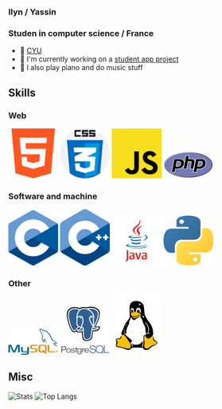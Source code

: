 ### Ilyn / Yassin
### Studen in computer science / France

- 📍 [CYU](https://www.cyu.fr)
- 🌱 I'm currently working on a [student app project](https://github.com/Klbgr/EzStudies)
- 🎼 I also play piano and do music stuff

## Skills

### Web
<img src="732212.png" alt="HTML" width="100"/> <img src="CSS.png" alt="CSS" width="100"/> <img src="JS.png" alt="JS" width="100"/> <img src="PHP-logo.svg.png" alt="PHP" width="100"/>

### Software and machine
<img src="C_Programming_Language.svg.png" alt="C" width="100"/> <img src="1822px-ISO_C++_Logo.svg.png" alt="C++" width="100"/> <img src="java.png" alt="Java" width="100"/> <img src="python-icon.png" alt="Python" width="100"/>

### Other
<img src="489px-MySQL.svg.png" alt="MySQL" width="100"/> <img src="postgresql-logo-3-300x291.png" alt="Postgres" width="100"/> <img src="154px-Tux-simple.svg.png" alt="Linux" width="100"/>

## Misc

<img src="https://github-readme-stats.vercel.app/api?username=IIyn&show_icons=true&theme=radical" alt="Stats" width="500"/> <img src="https://github-readme-stats.vercel.app/api/top-langs/?username=IIyn&layout=compact" alt="Top Langs" width="500"/>
